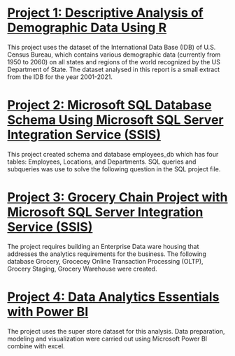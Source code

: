 
# [Project 1: Descriptive Analysis of Demographic Data Using R](https://github.com/OpeyemiAyanwale/Descriptive-Analysis-of-Demographic-Data)

This project uses the dataset of the International Data Base (IDB) of U.S. Census Bureau, which contains various demographic data (currently from 1950 to 2060) on all states and regions of the world recognized by the US Department of State. The dataset analysed in this report is a small extract from the IDB for the year 2001-2021.


# [Project 2: Microsoft SQL Database Schema Using Microsoft SQL Server Integration Service (SSIS)](https://github.com/OpeyemiAyanwale/Microsoft-SQL-Database-Schema)

This project created schema and database employees_db which has four tables: Employees, Locations, and Departments. SQL queries and subqueries was use to solve the following question in the SQL project file.


# [Project 3: Grocery Chain Project with Microsoft SQL Server Integration Service (SSIS)](https://github.com/OpeyemiAyanwale/SQL-Query)

The project requires building an Enterprise Data ware housing that addresses the analytics requirements for the business. The following database Grocery, Grocecey Online Transaction Processing (OLTP), Grocery Staging, Grocery Warehouse were created.


# [Project 4: Data Analytics Essentials with Power BI](https://github.com/OpeyemiAyanwale/Data-Analytics-Essentials-with-Power-BI)

The project uses the super store dataset for this analysis. Data preparation, modeling and visualization were carried out using Microsoft Power BI combine with excel.
